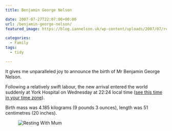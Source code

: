 ```yaml
---
title: Benjamin George Nelson

date: 2007-07-27T22:07:00+00:00
url: /benjamin-george-nelson/
featured_image: https://blog.iannelson.uk/wp-content/uploads/2007/07/resting-with-mum-2_907027345_o-1.jpg

categories:
  - Family
tags:
  - tidy

---
```

It gives me unparalleled joy to announce the birth of Mr Benjamin George Nelson.

Following a relatively swift labour, the new arrival entered the world suddenly at York Hospital on Wednesday at 22:24 local time ([see this time in your time zone][1]).

Birth mass was 4.185 kilograms (9 pounds 3 ounces), length was 51 centimetres (20 inches).<figure class="kg-card kg-image-card">

<img decoding="async" src="https://blog.iannelson.uk/wp-content/uploads/2023/08/resting-with-mum-2_907027345_o.jpg" class="kg-image" alt="Resting With Mum" loading="lazy" /> </figure>

 [1]: http://www.timeanddate.com/worldclock/fixedtime.html?day=25&month=7&year=2007&hour=22&min=24&sec=0&p1=136